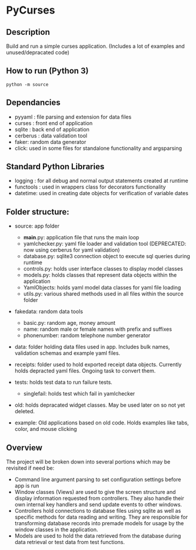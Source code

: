 # PyCurses

## Description
  Build and run a simple curses application. (Includes a lot of examples and unused/depracated code)

## How to run (Python 3)
  `python -m source`

## Dependancies
- pyyaml : file parsing and extension for data files
- curses : front end of application
- sqlite : back end of application
- cerberus : data validation tool
- faker: random data generator
- click: used in some files for standalone functionality and argsparsing

## Standard Python Libraries
- logging : for all debug and normal output statements created at runtime
- functools : used in wrappers class for decorators functionality
- datetime: used in creating date objects for verification of variable dates

## Folder structure:
- source: app folder
  - __main__.py: application file that runs the main loop
  - yamlchecker.py: yaml file loader and validation tool (DEPRECATED: now using cerberus for yaml validation)
  - database.py: sqlite3 connection object to execute sql queries during runtime
  - controls.py: holds user interface classes to display model classes
  - models.py: holds classes that represent data objects within the application
  - YamlObjects: holds yaml model data classes for yaml file loading
  - utils.py: various shared methods used in all files within the source folder

- fakedata: random data tools
  - basic.py: random age, money amount
  - name: random male or female names with prefix and suffixes
  - phonenumber: random telephone number generator

- data: folder holding data files used in app. Includes bulk names, validation schemas and example yaml files.

- receipts: folder used to hold exported receipt data objects. Currently holds depracted yaml files. Ongoing task to convert them.

- tests: holds test data to run failure tests.
  - singlefail: holds test which fail in yamlchecker

- old: holds depracated widget classes. May be used later on so not yet deleted.

- example: Old applications based on old code. Holds examples like tabs, color, and mouse clicking

## Overview
The project will be broken down into several portions which may be revisited if need be:
- Command line argument parsing to set configuration settings before app is run
- Window classes (Views) are used to give the screen structure and display information requested from controllers. They also handle their own internal key handlers and send update events to other windows.
- Controllers hold connections to database files using sqlite as well as specific methods for data reading and writing. They are responsible for transforming database records into premade models for usage by the window classes in the application.
- Models are used to hold the data retrieved from the database during data retrieval or test data from test functions.
